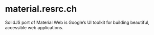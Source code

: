 # material.resrc.ch
SolidJS port of Material Web is Google’s UI toolkit for building beautiful, accessible web applications.
